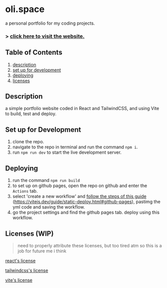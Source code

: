# oli.space
a personal portfolio for my coding projects.

### > [click here to visit the website.](https://olicauli.github.io)

## Table of Contents
1. [description](#description)
2. [set up for development](#set-up-for-development)
3. [deploying](#deploying)
4. [licenses](#license-wip)

## Description
a simple portfolio website coded in React and TailwindCSS, and using Vite to build, test and deploy.

## Set up for Development
1. clone the repo.
2. navigate to the repo in terminal and run the command `npm i`.
3. run `npm run dev` to start the live development server.

## Deploying
1. run the command `npm run build`
2. to set up on github pages, open the repo on github and enter the `Actions` tab.
3. select 'create a new workflow' and [follow the steps of this guide](#https://vitejs.dev/guide/static-deploy.html#github-pages) (https://vitejs.dev/guide/static-deploy.html#github-pages), pastimg the yml code and saving the workflow.
4. go the project settings and find the github pages tab. deploy using this workflow.

## Licenses (WIP)
> need to properly attribute these licenses, but too tired atm so this is a job for future me i think

[react's license](https://github.com/reactjs/react.dev/blob/main/LICENSE-DOCS.md)

[tailwindcss's license](https://tailwindui.com/license)

[vite's license](https://github.com/vitejs/vite/blob/main/packages/vite/LICENSE.md)